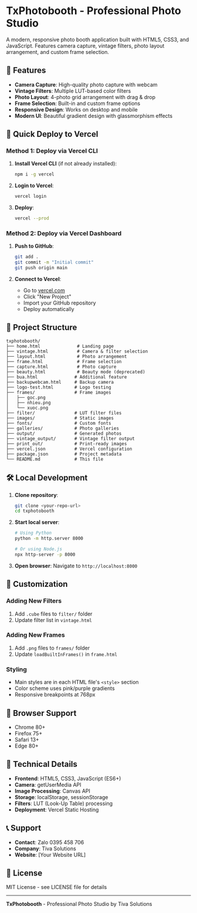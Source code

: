 # TxPhotobooth - Professional Photo Studio

A modern, responsive photo booth application built with HTML5, CSS3, and JavaScript. Features camera capture, vintage filters, photo layout arrangement, and custom frame selection.

## 🌟 Features

- **Camera Capture**: High-quality photo capture with webcam
- **Vintage Filters**: Multiple LUT-based color filters
- **Photo Layout**: 4-photo grid arrangement with drag & drop
- **Frame Selection**: Built-in and custom frame options
- **Responsive Design**: Works on desktop and mobile
- **Modern UI**: Beautiful gradient design with glassmorphism effects

## 🚀 Quick Deploy to Vercel

### Method 1: Deploy via Vercel CLI

1. **Install Vercel CLI** (if not already installed):
   ```bash
   npm i -g vercel
   ```

2. **Login to Vercel**:
   ```bash
   vercel login
   ```

3. **Deploy**:
   ```bash
   vercel --prod
   ```

### Method 2: Deploy via Vercel Dashboard

1. **Push to GitHub**:
   ```bash
   git add .
   git commit -m "Initial commit"
   git push origin main
   ```

2. **Connect to Vercel**:
   - Go to [vercel.com](https://vercel.com)
   - Click "New Project"
   - Import your GitHub repository
   - Deploy automatically

## 📁 Project Structure

```
txphotobooth/
├── home.html              # Landing page
├── vintage.html           # Camera & filter selection
├── layout.html            # Photo arrangement
├── frame.html             # Frame selection
├── capture.html           # Photo capture
├── beauty.html            # Beauty mode (deprecated)
├── bua.html              # Additional feature
├── backupwebcam.html     # Backup camera
├── logo-test.html        # Logo testing
├── frames/               # Frame images
│   ├── goc.png
│   ├── nhieu.png
│   └── xuoc.png
├── filter/               # LUT filter files
├── images/               # Static images
├── fonts/                # Custom fonts
├── galleries/            # Photo galleries
├── output/               # Generated photos
├── vintage_output/       # Vintage filter output
├── print_out/            # Print-ready images
├── vercel.json           # Vercel configuration
├── package.json          # Project metadata
└── README.md             # This file
```

## 🛠️ Local Development

1. **Clone repository**:
   ```bash
   git clone <your-repo-url>
   cd txphotobooth
   ```

2. **Start local server**:
   ```bash
   # Using Python
   python -m http.server 8000
   
   # Or using Node.js
   npx http-server -p 8000
   ```

3. **Open browser**:
   Navigate to `http://localhost:8000`

## 🎨 Customization

### Adding New Filters
1. Add `.cube` files to `filter/` folder
2. Update filter list in `vintage.html`

### Adding New Frames
1. Add `.png` files to `frames/` folder
2. Update `loadBuiltInFrames()` in `frame.html`

### Styling
- Main styles are in each HTML file's `<style>` section
- Color scheme uses pink/purple gradients
- Responsive breakpoints at 768px

## 📱 Browser Support

- Chrome 80+
- Firefox 75+
- Safari 13+
- Edge 80+

## 🔧 Technical Details

- **Frontend**: HTML5, CSS3, JavaScript (ES6+)
- **Camera**: getUserMedia API
- **Image Processing**: Canvas API
- **Storage**: localStorage, sessionStorage
- **Filters**: LUT (Look-Up Table) processing
- **Deployment**: Vercel Static Hosting

## 📞 Support

- **Contact**: Zalo 0395 458 706
- **Company**: Tiva Solutions
- **Website**: [Your Website URL]

## 📄 License

MIT License - see LICENSE file for details

---

**TxPhotobooth** - Professional Photo Studio by Tiva Solutions
